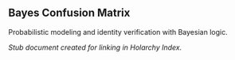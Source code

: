 ## Bayes Confusion Matrix

Probabilistic modeling and identity verification with Bayesian logic.

_Stub document created for linking in Holarchy Index._